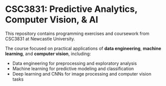 # CSC3831: Predictive Analytics, Computer Vision, & AI

This repository contains programming exercises and coursework from CSC3831 at Newcastle University.

The course focused on practical applications of **data engineering**, **machine learning**, and **computer vision**, including:
- Data engineering for preprocessing and exploratory analysis  
- Machine learning for predictive modeling and classification  
- Deep learning and CNNs for image processing and computer vision tasks  
